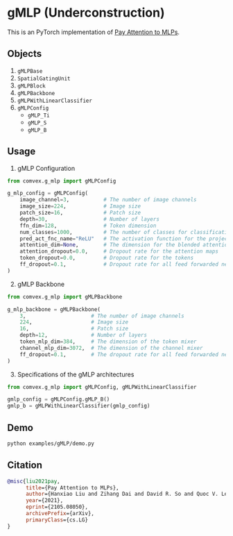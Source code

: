 # gMLP (Underconstruction)

This is an PyTorch implementation of [Pay Attention to MLPs](https://arxiv.org/abs/2105.08050). <!--  For the official implementation, check out this [repo](). -->

## Objects

1. `gMLPBase`
2. `SpatialGatingUnit`
3. `gMLPBlock`
4. `gMLPBackbone`
5. `gMLPWithLinearClassifier`
6. `gMLPConfig`
   - `gMLP_Ti`
   - `gMLP_S`
   - `gMLP_B`

## Usage

1. gMLP Configuration

```python
from comvex.g_mlp import gMLPConfig

g_mlp_config = gMLPConfig(
    image_channel=3,           # The number of image channels
    image_size=224,            # Image size
    patch_size=16,             # Patch size
    depth=30,                  # Number of layers
    ffn_dim=128,               # Token dimension
    num_classes=1000,          # The number of classes for classification
    pred_act_fnc_name="ReLU"   # The activation function for the projection head
    attention_dim=None,        # The dimension for the blended attention. `None` means don't use it.
    attention_dropout=0.0,     # Dropout rate for the attention maps
    token_dropout=0.0,         # Dropout rate for the tokens
    ff_dropout=0.1,            # Dropout rate for all feed forwarded networks
)
```

2. gMLP Backbone

```python
from comvex.g_mlp import gMLPBackbone

g_mlp_backbone = gMLPBackbone(
    3,                     # The number of image channels
    224,                   # Image size
    16,                    # Patch size
    depth=12,              # Number of layers
    token_mlp_dim=384,     # The dimension of the token mixer
    channel_mlp_dim=3072,  # The dimension of the channel mixer
    ff_dropout=0.1,        # The dropout rate for all feed forwarded networks
)
```

3. Specifications of the gMLP architectures

```python
from comvex.g_mlp import gMLPConfig, gMLPWithLinearClassifier

gmlp_config = gMLPConfig.gMLP_B()
gmlp_b = gMLPWithLinearClassifier(gmlp_config)
```

## Demo

```bash
python examples/gMLP/demo.py
```

## Citation

```bibtex
@misc{liu2021pay,
      title={Pay Attention to MLPs},
      author={Hanxiao Liu and Zihang Dai and David R. So and Quoc V. Le},
      year={2021},
      eprint={2105.08050},
      archivePrefix={arXiv},
      primaryClass={cs.LG}
}
```
